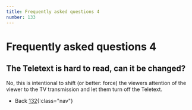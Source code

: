 ```yaml
---
title: Frequently asked questions 4
number: 133
---
```

# Frequently asked questions 4

## The Teletext is hard to read, can it be changed?

No, this is intentional to shift (or better: force) the viewers attention of the viewer to the TV transmission and let them turn off the Teletext.

<!-- -->
* Back [132](132){:class="nav"}
